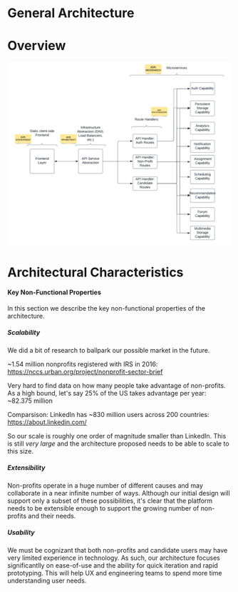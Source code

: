 # General Architecture

<Insert diagram>

# Overview

![GeneralArchitecture](assets/generalarchitecture.png)

# Architectural Characteristics

#### Key Non-Functional Properties
In this section we describe the key non-functional properties of the architecture.

##### Scalability
We did a bit of research to ballpark our possible market in the future.


~1.54 million nonprofits registered with IRS in 2016: https://nccs.urban.org/project/nonprofit-sector-brief


Very hard to find data on how many people take advantage of non-profits. As a high bound, let's say 25% of the US takes advantage per year: ~82.375 million

Comparsison: LinkedIn has ~830 million users across 200 countries: https://about.linkedin.com/

So our scale is roughly one order of magnitude smaller than LinkedIn. This is still *very large* and the architecture proposed needs to be able to scale to this size.
##### Extensibility

Non-profits operate in a huge number of different causes and may collaborate in a near infinite number of ways. Although our initial design will support only a subset of these possibilities, it's clear that the platform needs to be extensible enough to support the growing number of non-profits and their needs.

##### Usability

We must be cognizant that both non-profits and candidate users may have very limited experience in technology. As such, our architecture focuses significantlly on ease-of-use and the ability for quick iteration and rapid prototyping. This will help UX and engineering teams to spend more time understanding user needs.
